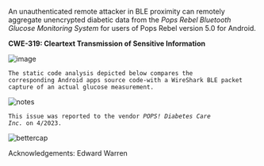 

   
An unauthenticated remote attacker in BLE proximity can remotely aggregate unencrypted diabetic data from the <i>Pops Rebel Bluetooth Glucose Monitoring System</i> for users of Pops Rebel version 5.0 for Android.

**CWE-319: Cleartext Transmission of Sensitive Information**

![image](https://github.com/actuator/pops/assets/78701239/58f2416c-17f0-408b-8254-1705b3fc0075)


<code>The static code analysis depicted below compares the corresponding Android apps source code-with a WireShark BLE packet capture of an actual glucose measurement.</code>


![notes](https://user-images.githubusercontent.com/78701239/230722668-9cc50720-5b77-4571-9b35-f6a93a172788.png)

<code>This issue was reported to the vendor <i>POPS! Diabetes Care Inc.</i> on 4/2023.</code>



![bettercap](https://github.com/actuator/pops/assets/78701239/7f57259b-b1ae-49c8-94e3-0f6cb6f0b002)


Acknowledgements: Edward Warren
